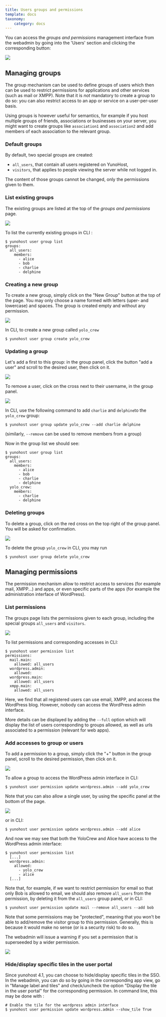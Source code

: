 ```yaml
---
title: Users groups and permissions
template: docs
taxonomy:
    category: docs
---
```


You can access the *groups and permissions* management interface from the webadmin
by going into the 'Users' section and clicking the corresponding button:

![](./images/button_to_go_to_permission_interface.png)

## Managing groups

The group mechanism can be used to define groups of users which then can be used to restrict permissions for applications and other services (such as mail or XMPP). Note that it is *not* mandatory to create a group to do so: you can also restrict access to an app or service on a user-per-user basis.

Using groups is however useful for semantics, for example if you host multiple groups of friends, associations or businesses on your server, you might want to create groups like `association1` and `association2` and add members of each association to the relevant group.

### Default groups

By default, two special groups are created:
- `all_users`, that contain all users registered on YunoHost,
- `visitors`, that applies to people viewing the server while not logged in. 

The content of those groups cannot be changed, only the permissions given to them.

### List existing groups

The existing groups are listed at the top of the *groups and permissions* page.

![](./images/groups_default-groups.png)

To list the currently existing groups in CLI :

```shell
$ yunohost user group list
groups:
  all_users:
    members:
      - alice
      - bob
      - charlie
      - delphine
```


### Creating a new group

To create a new group, simply click on the "New Group" button at the top of the page. You may only choose a name formed with letters (uper- and lowercase) and spaces. The group is created empty and without any permission.

![](./images/groups_button-new-group.png)

In CLI, to create a new group called `yolo_crew`

```shell
$ yunohost user group create yolo_crew
```

### Updating a group

Let's add a first to this group: in the group panel, click the button "add a user" and scroll to the desired user, then click on it.

![](./images/groups_button-add-user.png)

To remove a user, click on the cross next to their username, in the group panel.

![](./images/groups_button-remove-user.png)

In CLI, use the following command to add `charlie` and `delphine`to the `yolo_crew` group:

```shell
$ yunohost user group update yolo_crew --add charlie delphine
```

(similarly, `--remove` can be used to remove members from a group)

Now in the group list we should see:

```shell
$ yunohost user group list
groups:
  all_users:
    members:
      - alice
      - bob
      - charlie
      - delphine
  yolo_crew:
    members:
      - charlie
      - delphine
```

### Deleting groups

To delete a group, click on the red cross on the top right of the group panel. You will be asked for confirmation.

![](./images/groups_button-delete-group.png)

To delete the group `yolo_crew` in CLI, you may run

```shell
$ yunohost user group delete yolo_crew
```

## Managing permissions

The permission mechanism allow to restrict access to services (for example mail, XMPP...) and apps, or even specific parts of the apps (for example the administration interface of WordPress).

### List permissions

The groups page lists the permissions given to each group, including the special groups `all_users` and `visitors`.

![](./images/groups_default-with-permissions.png)

To list permissions and corresponding accesses in CLI:

```shell
$ yunohost user permission list
permissions:
  mail.main:
    allowed: all_users
  wordpress.admin:
    allowed:
  wordpress.main:
    allowed: all_users
  xmpp.main:
    allowed: all_users
```

Here, we find that all registered users can use email, XMPP, and access the WordPress blog. However, nobody can access the WordPress admin interface.

More details can be displayed by adding the `--full` option which will display the list of users corresponding to groups allowed, as well as urls associated to a permission (relevant for web apps).

### Add accesses to group or users

To add a permission to a group, simply click the "+" button in the group panel, scroll to the desired permission, then click on it.

![](./images/groups_add-permission-group.png)

To allow a group to access the WordPress admin interface in CLI:

```shell
$ yunohost user permission update wordpress.admin --add yolo_crew
```

Note that you can also allow a single user, by using the specific panel at the bottom of the page.

![](./images/groups_add-permission-user.png)

or in CLI:

```shell
$ yunohost user permission update wordpress.admin --add alice
```

And now we may see that both the YoloCrew and Alice have access to the WordPress admin interface:

```shell
$ yunohost user permission list
  [...]
  wordpress.admin:
    allowed:
      - yolo_crew
      - alice
  [...]
```

Note that, for example, if we want to restrict permission for email so that only Bob is allowed to email, we should also remove `all_users` from the permission, by deleting it from the `all_users` group panel, or in CLI:

```shell
$ yunohost user permission update mail --remove all_users --add bob
```

Note that some permissions may be "protected", meaning that you won't be able to add/remove the visitor group to this permission. Generally, this is because it would make no sense (or is a security risk) to do so.

The webadmin will issue a warning if you set a permission that is superseeded by a wider permission.

![](./images/groups_alerte-permission.png)

### Hide/display specific tiles in the user portal

Since yunohost 4.1, you can choose to hide/display specific tiles in the SSO. In the webadmin, you can do so by going in the corresponding app view, go in "Manage label and tiles" and check/uncheck the option "Display the tile in the user portal" for the corresponding permission. In command line, this may be done with :

```shell
# Enable the tile for the wordpress admin interface
$ yunohost user permission update wordpress.admin --show_tile True
```

